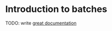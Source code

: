 # Introduction to batches

TODO: write [great documentation](http://jacobian.org/writing/what-to-write/)
